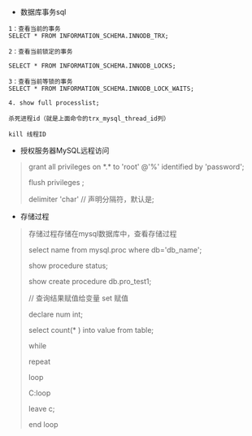 - 数据库事务sql

```mysql
1：查看当前的事务
SELECT * FROM INFORMATION_SCHEMA.INNODB_TRX;

2：查看当前锁定的事务

SELECT * FROM INFORMATION_SCHEMA.INNODB_LOCKS;

3：查看当前等锁的事务
SELECT * FROM INFORMATION_SCHEMA.INNODB_LOCK_WAITS;

4. show full processlist; 

杀死进程id（就是上面命令的trx_mysql_thread_id列）

kill 线程ID
```

- 授权服务器MySQL远程访问

> grant all privileges on \*.\* to 'root'  @'%' identified by 'password';
>
> flush privileges ; 
>
> delimiter 'char' // 声明分隔符，默认是;

- 存储过程

> 存储过程存储在mysql数据库中，查看存储过程
>
> select  name  from mysql.proc  where db='db_name';
>
> show procedure status;
>
> show create procedure db.pro_test1;
>
> // 查询结果赋值给变量 set 赋值
>
> declare num int;
>
> select count(\* ) into value from table;
>
> while
>
> repeat
>
> loop 
>
> C:loop
>
> leave c;
>
> end loop

